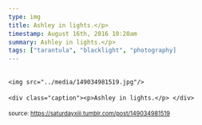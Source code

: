 ```yaml
---
type: img
title: Ashley in lights.</p> 
timestamp: August 16th, 2016 10:20am
summary: Ashley in lights.</p> 
tags: ["tarantula", "blacklight", "photography]
---
```


                
                
                
                                                                                        <img src="../media/149034981519.jpg"/>
                                                                                          <div class="caption"><p>Ashley in lights.</p> </div>
                                    
                
                
                
                
                                
<small>source: https://saturdayxiii.tumblr.com/post/149034981519</small>